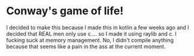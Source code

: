 # Conway's game of life!
I decided to make this because I made this in kotlin a few weeks ago and I decided that REAL men only use c.... so I made it using raylib and c. I fucking suck at memory management. No, I didn't compile anything because that seems like a pain in the ass at the current moment.